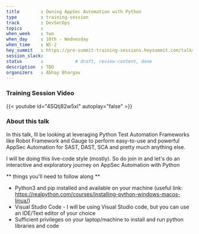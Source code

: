 ```yaml
---
title        : Owning AppSec Automation with Python
type         : training-session
track        : DevSecOps
topics       : 
when_week    : two
when_day     : 10th - Wednesday
when_time    : WS-2
hey_summit   : https://pre-summit-training-sessions.heysummit.com/talks/owning-appsec-automation-with-python/
session_slack:
status       :            # draft, review-content, done
description  : TBD
organizers   : Abhay Bhargav
---
```


### Training Session Video

{{< youtube id="4SQtj82w5xI" autoplay="false" >}} 

### About this talk
In this talk, Ill be looking at leveraging Python Test Automation Frameworks like Robot Framework and Gauge to perform easy-to-use and powerful AppSec Automation for SAST, DAST, SCA and pretty much anything else. 

I will be doing this live-code style (mostly). So do join in and let's do an interactive and exploratory journey on AppSec Automation with Python

** things you'll need to follow along **

* Python3 and pip installed and available on your machine (useful link: https://realpython.com/courses/installing-python-windows-macos-linux/)
* Visual Studio Code - I will be using Visual Studio code, but you can use an IDE/Text editor of your choice
* Sufficient privileges on your laptop/machine to install and run python libraries and code



